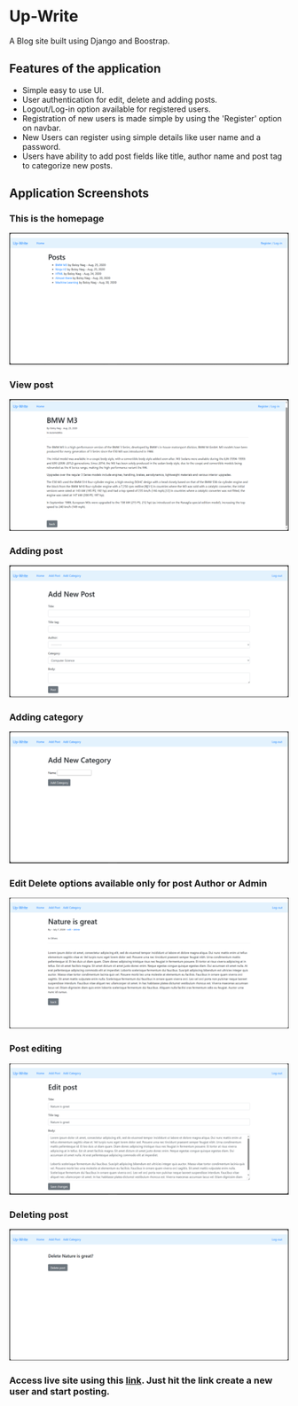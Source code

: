 # Up-Write

A Blog site built using Django and Boostrap.

## Features of the application

- Simple easy to use UI.
- User authentication for edit, delete and adding posts.
- Logout/Log-in option available for registered users.
- Registration of new users is made simple by using the 'Register' option on navbar.
- New Users can register using simple details like user name and a password.
- Users have ability to add post fields like title, author name and post tag to categorize new posts.

## Application Screenshots

### This is the homepage

![This is an alt text.](/images/homepage.PNG "This is the homepage")

### View post

![This is an alt text.](/images/post_view.PNG "View post")

### Adding post

![This is an alt text.](/images/add_post.PNG "Adding post")

### Adding category

![This is an alt text.](/images/add_category.PNG "Adding category")

### Edit Delete options available only for post Author or Admin 

![This is an alt text.](/images/edit-delete_options.PNG "Edit Delete options available only for post Author or Admin")

### Post editing

![This is an alt text.](/images/edit_post.PNG "Post editing")

### Deleting post

![This is an alt text.](/images/delete_post.PNG "Deleting post")

### Access live site using this [link](https://boloynag.pythonanywhere.com/). Just hit the link create a new user and start posting.

